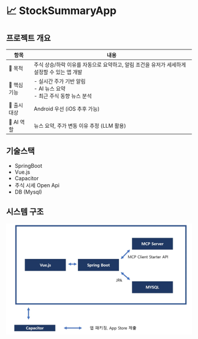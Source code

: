 # 📈 StockSummaryApp

## 프로젝트 개요 

| 항목 | 내용 |
| --- | --- |
| 🎯 목적 | 주식 상승/하락 이유를 자동으로 요약하고, 알림 조건을 유저가 세세하게 설정할 수 있는 앱 개발 |
| 🔧 핵심 기능 | - 실시간 주가 기반 알림<br/>- AI 뉴스 요약<br/>- 최근 주식 동향 뉴스 분석 |
| 📱 출시 대상 | Android 우선 (iOS 추후 가능) |
| 🧠 AI 역할 | 뉴스 요약, 주가 변동 이유 추정 (LLM 활용) |

## 기술스택
- SpringBoot
- Vue.js
- Capacitor
- 주식 시세 Open Api
- DB (Mysql)

## 시스템 구조
![img.png](img/systemStructure.png)


